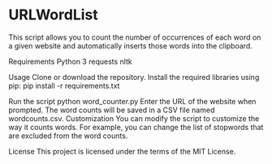 # URLWordList


This script allows you to count the number of occurrences of each word on a given website and automatically inserts those words into the clipboard.

Requirements
Python 3
requests
nltk

Usage
Clone or download the repository.
Install the required libraries using pip:
pip install -r requirements.txt

Run the script
python word_counter.py
Enter the URL of the website when prompted.
The word counts will be saved in a CSV file named wordcounts.csv.
Customization
You can modify the script to customize the way it counts words. For example, you can change the list of stopwords that are excluded from the word counts.

License
This project is licensed under the terms of the MIT License.

